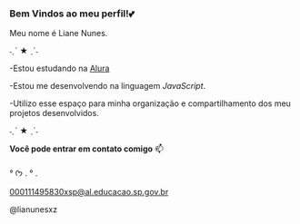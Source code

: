 ### Bem Vindos ao meu perfil!💕

Meu nome é Liane Nunes.

˗ˏˋ ★ ˎˊ˗

-Estou estudando na  [Alura](https://www.alura.com.br/)

-Estou me desenvolvendo na linguagem *JavaScript*.

-Utilizo esse espaço para minha organização e compartilhamento dos meu projetos desenvolvidos.

 ˗ˏˋ ★ ˎˊ˗
 
**Você pode entrar em contato comigo** 📫

° ᡣ𐭩 . ° .

000111495830xsp@al.educacao.sp.gov.br

@lianunesxz
